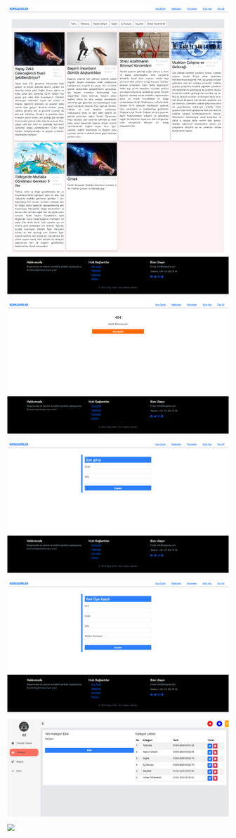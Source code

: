 ![](asset/1.png)

![](asset/2.png)

![](asset/3.png)

![](asset/4.png)

![](asset/5.png)

![](asset/gif.gif)
